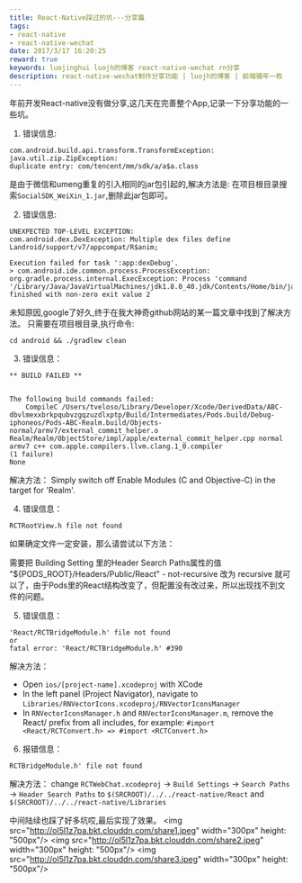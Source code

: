 ```yaml
---
title: React-Native踩过的坑---分享篇
tags:
- react-native
- react-native-wechat
date: 2017/3/17 16:20:25
reward: true
keywords: luojinghui luojh的博客 react-native-wechat rn分享
description: react-native-wechat制作分享功能 | luojh的博客 | 前端骚年一枚
---
```


年前开发React-native没有做分享,这几天在完善整个App,记录一下分享功能的一些坑。
<!--more-->

1. 错误信息:
```shell
com.android.build.api.transform.TransformException: java.util.zip.ZipException:
duplicate entry: com/tencent/mm/sdk/a/a$a.class
```

是由于微信和umeng重复的引入相同的jar包引起的,解决方法是: 在项目根目录搜索`SocialSDK_WeiXin_1.jar`,删除此jar包即可。

2. 错误信息:
```shell
UNEXPECTED TOP-LEVEL EXCEPTION:
com.android.dex.DexException: Multiple dex files define Landroid/support/v7/appcompat/R$anim;

Execution failed for task ':app:dexDebug'.
> com.android.ide.common.process.ProcessException: org.gradle.process.internal.ExecException: Process 'command '/Library/Java/JavaVirtualMachines/jdk1.8.0_40.jdk/Contents/Home/bin/java'' finished with non-zero exit value 2
```

未知原因,google了好久,终于在我大神奇github网站的某一篇文章中找到了解决方法。
只需要在项目根目录,执行命令:
```shell
cd android && ./gradlew clean
```

3. 错误信息：
```shell
** BUILD FAILED **


The following build commands failed:
    CompileC /Users/tveloso/Library/Developer/Xcode/DerivedData/ABC-dbvlmexxbrkpqubvzgqzuzdlxptp/Build/Intermediates/Pods.build/Debug-iphoneos/Pods-ABC-Realm.build/Objects-normal/armv7/external_commit_helper.o Realm/Realm/ObjectStore/impl/apple/external_commit_helper.cpp normal armv7 c++ com.apple.compilers.llvm.clang.1_0.compiler
(1 failure)
None
```
解决方法：
Simply switch off Enable Modules (C and Objective-C) in the target for 'Realm'.

4. 错误信息：
```shell
RCTRootView.h file not found
```
如果确定文件一定安装，那么请尝试以下方法：

需要把 Building Setting 里的Header Search Paths属性的值 "${PODS_ROOT}/Headers/Public/React"  - not-recursive 改为 recursive 就可以了，由于Pods里的React结构改变了，但配置没有改过来，所以出现找不到文件的问题。

5. 错误信息：
```shell
'React/RCTBridgeModule.h' file not found
or
fatal error: 'React/RCTBridgeModule.h' #390
```
解决方法：
* Open `ios/[project-name].xcodeproj` with XCode
* In the left panel (Project Navigator), navigate to `Libraries/RNVectorIcons.xcodeproj/RNVectorIconsManager`
* In `RNVectorIconsManager.h` and `RNVectorIconsManager.m`, remove the React/ prefix from all includes, for example: `#import <React/RCTConvert.h> => #import <RCTConvert.h>`

6. 报错信息：
```
RCTBridgeModule.h' file not found
```
解决方法：
change `RCTWebChat.xcodeproj` → `Build Settings` → `Search Paths` → `Header Search Paths` to
`$(SRCROOT)/../../react-native/React` and
`$(SRCROOT)/../../react-native/Libraries`


中间陆续也踩了好多坑哎,最后实现了效果。
<img src="http://ol5l1z7pa.bkt.clouddn.com/share1.jpeg" width="300px" height: "500px"/>
<img src="http://ol5l1z7pa.bkt.clouddn.com/share2.jpeg" width="300px" height: "500px"/>
<img src="http://ol5l1z7pa.bkt.clouddn.com/share3.jpeg" width="300px" height: "500px"/>

